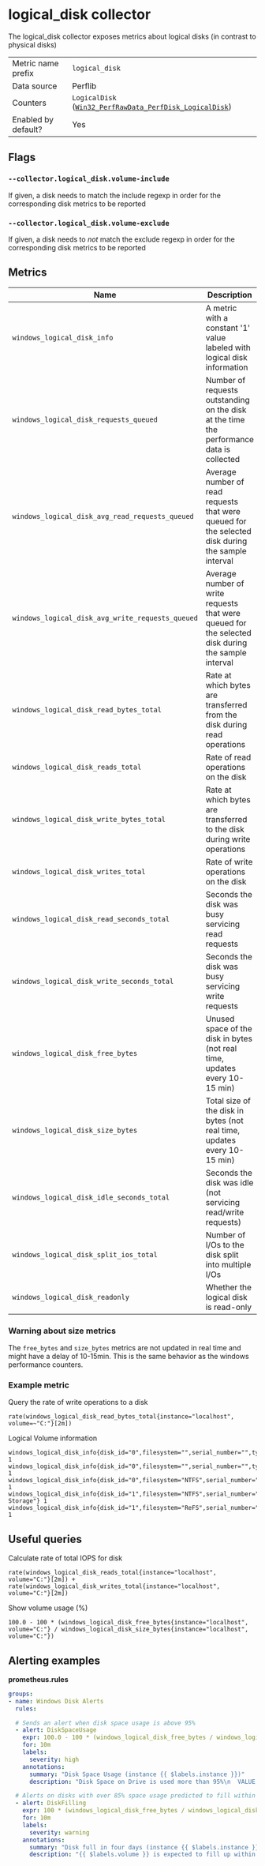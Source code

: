 # logical_disk collector

The logical_disk collector exposes metrics about logical disks (in contrast to physical disks)

|||
-|-
Metric name prefix  | `logical_disk`
Data source         | Perflib
Counters             | `LogicalDisk` ([`Win32_PerfRawData_PerfDisk_LogicalDisk`](https://msdn.microsoft.com/en-us/windows/hardware/aa394307(v=vs.71)))
Enabled by default? | Yes

## Flags

### `--collector.logical_disk.volume-include`

If given, a disk needs to match the include regexp in order for the corresponding disk metrics to be reported

### `--collector.logical_disk.volume-exclude`

If given, a disk needs to *not* match the exclude regexp in order for the corresponding disk metrics to be reported

## Metrics

Name | Description | Type | Labels
-----|-------------|------|-------
`windows_logical_disk_info` | A metric with a constant '1' value labeled with logical disk information | gauge | `disk`,`filesystem`,`serial_number`,`volume`,`volume_name`,`type`
`windows_logical_disk_requests_queued` | Number of requests outstanding on the disk at the time the performance data is collected | gauge | `volume`
`windows_logical_disk_avg_read_requests_queued` | Average number of read requests that were queued for the selected disk during the sample interval | gauge | `volume`
`windows_logical_disk_avg_write_requests_queued` | Average number of write requests that were queued for the selected disk during the sample interval | gauge | `volume`
`windows_logical_disk_read_bytes_total` | Rate at which bytes are transferred from the disk during read operations | counter | `volume`
`windows_logical_disk_reads_total` | Rate of read operations on the disk | counter | `volume`
`windows_logical_disk_write_bytes_total` | Rate at which bytes are transferred to the disk during write operations  | counter | `volume`
`windows_logical_disk_writes_total` | Rate of write operations on the disk  | counter | `volume`
`windows_logical_disk_read_seconds_total` | Seconds the disk was busy servicing read requests | counter | `volume`
`windows_logical_disk_write_seconds_total` | Seconds the disk was busy servicing write requests | counter | `volume`
`windows_logical_disk_free_bytes` | Unused space of the disk in bytes (not real time, updates every 10-15 min) | gauge | `volume`
`windows_logical_disk_size_bytes` | Total size of the disk in bytes (not real time, updates every 10-15 min) | gauge | `volume`
`windows_logical_disk_idle_seconds_total` | Seconds the disk was idle (not servicing read/write requests) | counter | `volume`
`windows_logical_disk_split_ios_total` | Number of I/Os to the disk split into multiple I/Os | counter | `volume`
`windows_logical_disk_readonly` | Whether the logical disk is read-only | gauge | `volume`

### Warning about size metrics
The `free_bytes` and `size_bytes` metrics are not updated in real time and might have a delay of 10-15min.
This is the same behavior as the windows performance counters.

### Example metric
Query the rate of write operations to a disk
```
rate(windows_logical_disk_read_bytes_total{instance="localhost", volume=~"C:"}[2m])
```

Logical Volume information
```
windows_logical_disk_info{disk_id="0",filesystem="",serial_number="",type="",volume="HarddiskVolume2",volume_name=""} 1
windows_logical_disk_info{disk_id="0",filesystem="",serial_number="",type="",volume="HarddiskVolume3",volume_name=""} 1
windows_logical_disk_info{disk_id="0",filesystem="NTFS",serial_number="668EEC37",type="fixed",volume="C:",volume_name="Windows"} 1
windows_logical_disk_info{disk_id="1",filesystem="NTFS",serial_number="50AE953B",type="fixed",volume="D:",volume_name="Temporary Storage"} 1
windows_logical_disk_info{disk_id="1",filesystem="ReFS",serial_number="C69B59AD",type="fixed",volume="G:",volume_name="Volume"} 1
```

## Useful queries
Calculate rate of total IOPS for disk
```
rate(windows_logical_disk_reads_total{instance="localhost", volume="C:"}[2m]) + rate(windows_logical_disk_writes_total{instance="localhost", volume="C:"}[2m])
```

Show volume usage (%)
```
100.0 - 100 * (windows_logical_disk_free_bytes{instance="localhost", volume="C:"} / windows_logical_disk_size_bytes{instance="localhost", volume="C:"})
```

## Alerting examples
**prometheus.rules**
```yaml
groups:
- name: Windows Disk Alerts
  rules:

  # Sends an alert when disk space usage is above 95%
  - alert: DiskSpaceUsage
    expr: 100.0 - 100 * (windows_logical_disk_free_bytes / windows_logical_disk_size_bytes) > 95
    for: 10m
    labels:
      severity: high
    annotations:
      summary: "Disk Space Usage (instance {{ $labels.instance }})"
      description: "Disk Space on Drive is used more than 95%\n  VALUE = {{ $value }}\n  LABELS: {{ $labels }}"

  # Alerts on disks with over 85% space usage predicted to fill within the next four days
  - alert: DiskFilling
    expr: 100 * (windows_logical_disk_free_bytes / windows_logical_disk_size_bytes) < 15 and predict_linear(windows_logical_disk_free_bytes[6h], 4 * 24 * 3600) < 0
    for: 10m
    labels:
      severity: warning
    annotations:
      summary: "Disk full in four days (instance {{ $labels.instance }})"
      description: "{{ $labels.volume }} is expected to fill up within four days. Currently {{ $value | humanize }}% is available.\n VALUE = {{ $value }}\n LABELS: {{ $labels }}"
```
